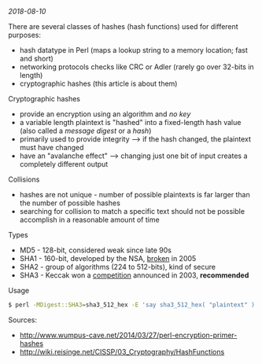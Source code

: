 *2018-08-10*

There are several classes of hashes (hash functions) used for different purposes:

* hash datatype in Perl (maps a lookup string to a memory location; fast and short)
* networking protocols checks like CRC or Adler (rarely go over 32-bits in length)
* cryptographic hashes (this article is about them)

Cryptographic hashes

* provide an encryption using an algorithm and *no key*
* a variable length plaintext is "hashed" into a fixed-length hash value (also called a *message digest* or a *hash*)
* primarily used to provide integrity --> if the hash changed, the plaintext must have changed
* have an "avalanche effect" --> changing just one bit of input creates a completely different output

Collisions

* hashes are not unique - number of possible plaintexts is far larger than the number of possible hashes
* searching for collision to match a specific text should not be possible accomplish in a reasonable amount of time

Types

* MD5 - 128-bit, considered weak since late 90s
* SHA1 - 160-bit, developed by the NSA, [broken](https://www.schneier.com/blog/archives/2005/02/sha1_broken.html) in 2005
* SHA2 - group of algorithms (224 to 512-bits), kind of secure
* SHA3 - Keccak won a [competition](https://csrc.nist.gov/projects/hash-functions/sha-3-project) announced in 2003, **recommended**

Usage

``` sh
$ perl -MDigest::SHA3=sha3_512_hex -E 'say sha3_512_hex( "plaintext" )'
```

Sources:

* http://www.wumpus-cave.net/2014/03/27/perl-encryption-primer-hashes
* http://wiki.reisinge.net/CISSP/03_Cryptography/HashFunctions
